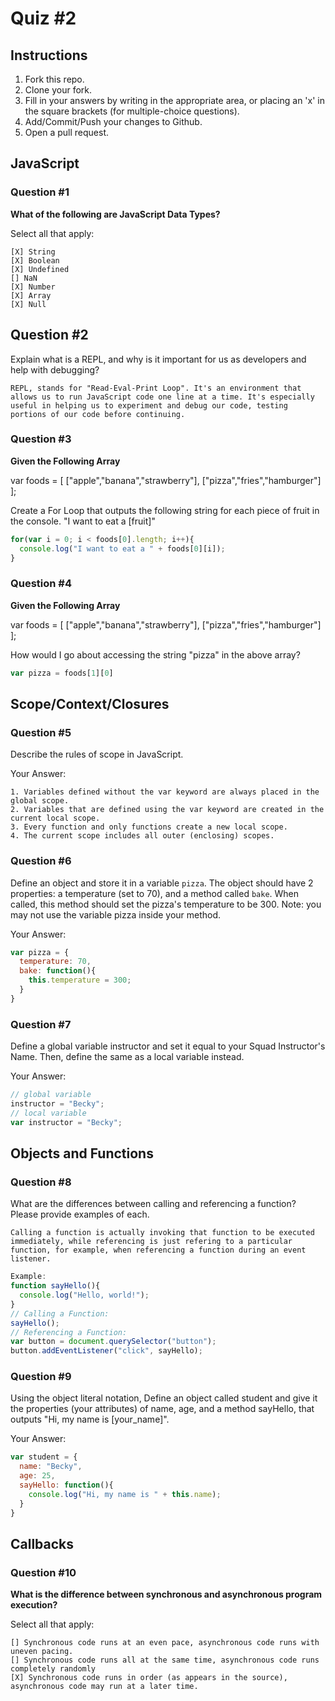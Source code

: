# Quiz #2

## Instructions

1. Fork this repo.
2. Clone your fork.
3. Fill in your answers by writing in the appropriate area, or placing an 'x' in the square brackets (for multiple-choice questions).
4. Add/Commit/Push your changes to Github.
5. Open a pull request.

## JavaScript

### Question #1

**What of the following are JavaScript Data Types?**

Select all that apply:
```
[X] String
[X] Boolean
[X] Undefined
[] NaN
[X] Number
[X] Array
[X] Null
```

## Question #2

Explain what is a REPL, and why is it important for us as developers and help with debugging?

```text
REPL, stands for "Read-Eval-Print Loop". It's an environment that allows us to run JavaScript code one line at a time. It's especially useful in helping us to experiment and debug our code, testing portions of our code before continuing.
```

### Question #3

**Given the Following Array**

var foods = [ ["apple","banana","strawberry"], ["pizza","fries","hamburger"] ];

Create a For Loop that outputs the following string for each piece of fruit in the console. "I want to eat a [fruit]"

```js
for(var i = 0; i < foods[0].length; i++){
  console.log("I want to eat a " + foods[0][i]);
}
```
### Question #4

**Given the Following Array**

var foods = [ ["apple","banana","strawberry"], ["pizza","fries","hamburger"] ];

How would I go about accessing the string "pizza" in the above array?

```js
var pizza = foods[1][0]

```

## Scope/Context/Closures

### Question #5

Describe the rules of scope in JavaScript.

Your Answer:
```text
1. Variables defined without the var keyword are always placed in the global scope.
2. Variables that are defined using the var keyword are created in the current local scope.
3. Every function and only functions create a new local scope.
4. The current scope includes all outer (enclosing) scopes.
```

### Question #6

Define an object and store it in a variable `pizza`. The object should have 2
properties: a temperature (set to 70), and a method called `bake`. When called,
this method should set the pizza's temperature to be 300. Note: you may not use
the variable pizza inside your method.

Your Answer:
```js
var pizza = {
  temperature: 70,
  bake: function(){
    this.temperature = 300;
  }
}

```

### Question #7

Define a global variable instructor and set it equal to your Squad Instructor's Name. Then, define the same as a local variable instead.

Your Answer:
```js
// global variable
instructor = "Becky";
// local variable
var instructor = "Becky";
```

## Objects and Functions

### Question #8

What are the differences between calling and referencing a function? Please provide examples of each.

```text
Calling a function is actually invoking that function to be executed immediately, while referencing is just refering to a particular function, for example, when referencing a function during an event listener.
```
```js
Example:
function sayHello(){
  console.log("Hello, world!");
}
// Calling a Function:
sayHello();
// Referencing a Function:
var button = document.querySelector("button");
button.addEventListener("click", sayHello);
```
### Question #9

Using the object literal notation, Define an object called student and give it the properties (your attributes) of name, age, and a method sayHello, that outputs "Hi, my name is [your_name]".

Your Answer:
```js
var student = {
  name: "Becky",
  age: 25,
  sayHello: function(){
    console.log("Hi, my name is " + this.name);
  }
}
```

## Callbacks

### Question #10

**What is the difference between synchronous and asynchronous program execution?**

Select all that apply:
```
[] Synchronous code runs at an even pace, asynchronous code runs with uneven pacing.
[] Synchronous code runs all at the same time, asynchronous code runs completely randomly
[X] Synchronous code runs in order (as appears in the source), asynchronous code may run at a later time.
```
